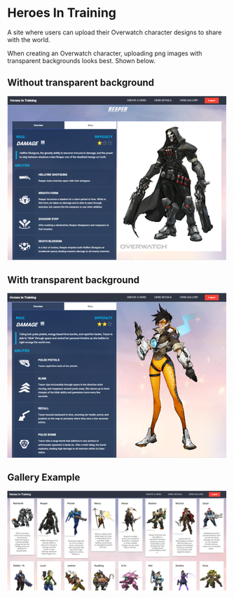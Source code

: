 # Heroes In Training

A site where users can upload their Overwatch character designs to share with the world.

When creating an Overwatch character, uploading png images with transparent backgrounds looks best. Shown below.

<div>
  <h2>Without transparent background</h2>
  <img src="./src/assets/data/hit-badpng.png" width="500px;">
</div>

<div>
  <h2>With transparent background</h2>
  <img src="./src/assets/data/hit-goodpng.png" width="500px;">
</div>

<div>
  <h2>Gallery Example</h2>
  <img src="./src/assets/data/hit-gallery.png" width="500px;">
</div>
